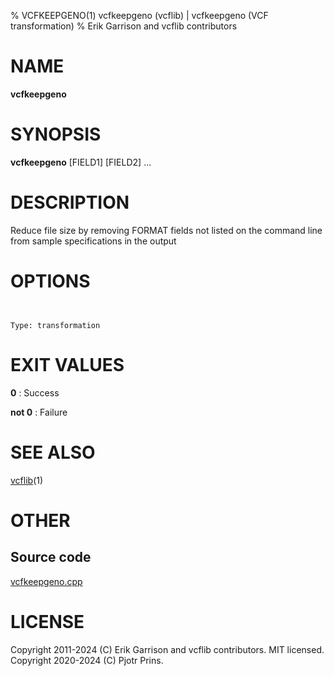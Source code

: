 % VCFKEEPGENO(1) vcfkeepgeno (vcflib) | vcfkeepgeno (VCF transformation)
% Erik Garrison and vcflib contributors

# NAME

**vcfkeepgeno**

# SYNOPSIS

**vcfkeepgeno** <vcf file> [FIELD1] [FIELD2] ...

# DESCRIPTION

Reduce file size by removing FORMAT fields not listed on the command line from sample specifications in the output



# OPTIONS

```


Type: transformation

```





# EXIT VALUES

**0**
: Success

**not 0**
: Failure

# SEE ALSO



[vcflib](./vcflib.md)(1)



# OTHER

## Source code

[vcfkeepgeno.cpp](https://github.com/vcflib/vcflib/blob/master/src/vcfkeepgeno.cpp)

# LICENSE

Copyright 2011-2024 (C) Erik Garrison and vcflib contributors. MIT licensed.
Copyright 2020-2024 (C) Pjotr Prins.

<!--
  Created with ./scripts/bin2md.rb scripts/bin2md-template.erb
-->

